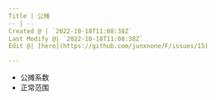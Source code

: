 ```yaml
---
Title | 公摊
-- | --
Created @ | `2022-10-18T11:08:38Z`
Last Modify @| `2022-10-18T11:08:38Z`
Edit @| [here](https://github.com/junxnone/F/issues/15)

---
```

- 公摊系数
- 正常范围
